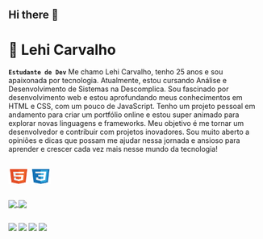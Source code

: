 ## Hi there 👋
# 🐻 Lehi Carvalho 

**`Estudante de Dev`**
Me chamo Lehi Carvalho, tenho 25 anos e sou apaixonada por tecnologia. Atualmente, estou cursando Análise e Desenvolvimento de Sistemas na Descomplica. Sou fascinado por desenvolvimento web e estou aprofundando meus conhecimentos em HTML e CSS, com um pouco de JavaScript. Tenho um projeto pessoal em andamento para criar um portfólio online e estou super animado para explorar novas linguagens e frameworks. Meu objetivo é me tornar um desenvolvedor e contribuir com projetos inovadores. Sou muito aberto a opiniões e dicas que possam me ajudar nessa jornada e ansioso para aprender e crescer cada vez mais nesse mundo da tecnologia!
<div style="display: inline_block"><br>
  <img align="center" alt="Rafa-HTML" height="30" width="40" src="https://raw.githubusercontent.com/devicons/devicon/master/icons/html5/html5-original.svg">
  <img align="center" alt="Rafa-CSS" height="30" width="40" src="https://raw.githubusercontent.com/devicons/devicon/master/icons/css3/css3-original.svg">
</div>

## 
<a href="https://github.com/LCLehi/github-readme-stats">
  <img height=200 align="center" src="https://github-readme-stats.vercel.app/api?username=LCLehi&show_icons=true&theme=THEME_NAME" />
</a>
<a href="https://github.com/LCLehi/convoychat">
  <img height=200 align="center" src="https://github-readme-stats.vercel.app/api/top-langs?username=LCLehi&show_icons=true&theme=THEME_NAME&layout=compact&langs_count=8&card_width=320" />
</a>

##
<div> 
  <a href="https://instagram.com/srlehinho" target="_blank"><img src="https://img.shields.io/badge/-Instagram-%23E4405F?style=for-the-badge&logo=instagram&logoColor=white" target="_blank"></a>    
<a href="https://discord.gg/eRunjMSK" target="_blank"><img src="https://img.shields.io/badge/Discord-7289DA?style=for-the-badge&logo=discord&logoColor=white" target="_blank"></a> 
  <a href = "mailto:lclehicarvalho@gmail.com"><img src="https://img.shields.io/badge/-Gmail-%23333?style=for-the-badge&logo=gmail&logoColor=white" target="_blank"></a>
  <a href="https://www.linkedin.com/in/lehi-carvalho-698059329" target="_blank"><img src="https://img.shields.io/badge/-LinkedIn-%230077B5?style=for-the-badge&logo=linkedin&logoColor=white" target="_blank"></a> 
  
</div>
